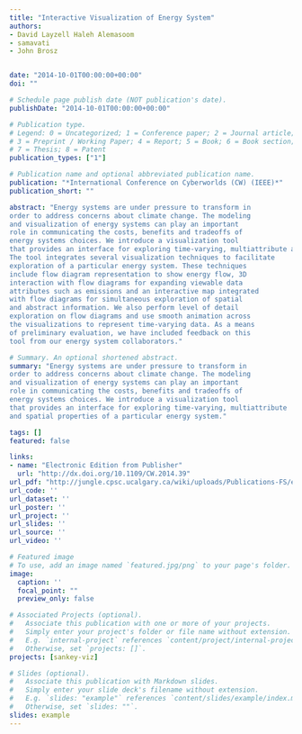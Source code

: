 ```yaml
---
title: "Interactive Visualization of Energy System"
authors:
- David Layzell Haleh Alemasoom
- samavati
- John Brosz


date: "2014-10-01T00:00:00+00:00"
doi: ""

# Schedule page publish date (NOT publication's date).
publishDate: "2014-10-01T00:00:00+00:00"

# Publication type.
# Legend: 0 = Uncategorized; 1 = Conference paper; 2 = Journal article;
# 3 = Preprint / Working Paper; 4 = Report; 5 = Book; 6 = Book section;
# 7 = Thesis; 8 = Patent
publication_types: ["1"]

# Publication name and optional abbreviated publication name.
publication: "*International Conference on Cyberworlds (CW) (IEEE)*"
publication_short: ""

abstract: "Energy systems are under pressure to transform in
order to address concerns about climate change. The modeling
and visualization of energy systems can play an important
role in communicating the costs, benefits and tradeoffs of
energy systems choices. We introduce a visualization tool
that provides an interface for exploring time-varying, multiattribute and spatial properties of a particular energy system.
The tool integrates several visualization techniques to facilitate
exploration of a particular energy system. These techniques
include flow diagram representation to show energy flow, 3D
interaction with flow diagrams for expanding viewable data
attributes such as emissions and an interactive map integrated
with flow diagrams for simultaneous exploration of spatial
and abstract information. We also perform level of detail
exploration on flow diagrams and use smooth animation across
the visualizations to represent time-varying data. As a means
of preliminary evaluation, we have included feedback on this
tool from our energy system collaborators."

# Summary. An optional shortened abstract.
summary: "Energy systems are under pressure to transform in
order to address concerns about climate change. The modeling
and visualization of energy systems can play an important
role in communicating the costs, benefits and tradeoffs of
energy systems choices. We introduce a visualization tool
that provides an interface for exploring time-varying, multiattribute
and spatial properties of a particular energy system."

tags: []
featured: false

links:
- name: "Electronic Edition from Publisher"
  url: "http://dx.doi.org/10.1109/CW.2014.39"
url_pdf: "http://jungle.cpsc.ucalgary.ca/wiki/uploads/Publications-FS/energy-sys-vis-cw2014-alemasoom.pdf"
url_code: ''
url_dataset: ''
url_poster: ''
url_project: ''
url_slides: ''
url_source: ''
url_video: ''

# Featured image
# To use, add an image named `featured.jpg/png` to your page's folder. 
image:
  caption: ''
  focal_point: ""
  preview_only: false

# Associated Projects (optional).
#   Associate this publication with one or more of your projects.
#   Simply enter your project's folder or file name without extension.
#   E.g. `internal-project` references `content/project/internal-project/index.md`.
#   Otherwise, set `projects: []`.
projects: [sankey-viz]

# Slides (optional).
#   Associate this publication with Markdown slides.
#   Simply enter your slide deck's filename without extension.
#   E.g. `slides: "example"` references `content/slides/example/index.md`.
#   Otherwise, set `slides: ""`.
slides: example
---
```

